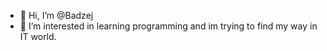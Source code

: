 - 👋 Hi, I’m @Badzej
- 👀 I’m interested in learning programming and im trying to find my way in IT world.
<!---
Badzej/Badzej is a ✨ special ✨ repository because its `README.md` (this file) appears on your GitHub profile.
You can click the Preview link to take a look at your changes.
--->
